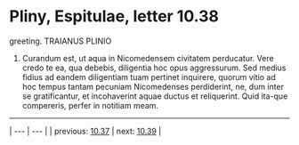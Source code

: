 # Pliny, Espitulae, letter 10.38

greeting. TRAIANUS PLINIO



1. Curandum est, ut aqua in Nicomedensem civitatem perducatur. Vere credo te ea, qua debebis, diligentia hoc opus aggressurum. Sed medius fidius ad eandem diligentiam tuam pertinet inquirere, quorum vitio ad hoc tempus tantam pecuniam Nicomedenses perdiderint, ne, dum inter se gratificantur, et incohaverint aquae ductus et reliquerint. Quid ita-que compereris, perfer in notitiam meam.



---

| --- | --- |
| previous: [10.37](../10.37/) | next: [10.39](../10.39/) |